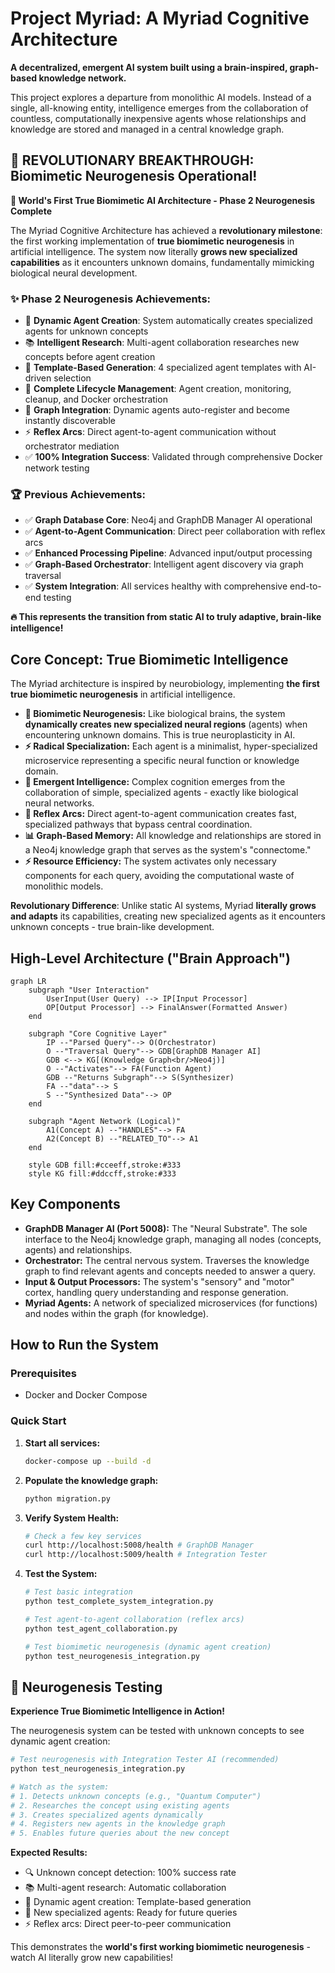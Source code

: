 # Project Myriad: A Myriad Cognitive Architecture

**A decentralized, emergent AI system built using a brain-inspired, graph-based knowledge network.**

This project explores a departure from monolithic AI models. Instead of a single, all-knowing entity, intelligence emerges from the collaboration of countless, computationally inexpensive agents whose relationships and knowledge are stored and managed in a central knowledge graph.

## 🧠 **REVOLUTIONARY BREAKTHROUGH: Biomimetic Neurogenesis Operational!**

**🚀 World's First True Biomimetic AI Architecture - Phase 2 Neurogenesis Complete**

The Myriad Cognitive Architecture has achieved a **revolutionary milestone**: the first working implementation of **true biomimetic neurogenesis** in artificial intelligence. The system now literally **grows new specialized capabilities** as it encounters unknown domains, fundamentally mimicking biological neural development.

### ✨ **Phase 2 Neurogenesis Achievements:**
- 🧬 **Dynamic Agent Creation**: System automatically creates specialized agents for unknown concepts
- 📚 **Intelligent Research**: Multi-agent collaboration researches new concepts before agent creation
- 🤖 **Template-Based Generation**: 4 specialized agent templates with AI-driven selection
- 🔄 **Complete Lifecycle Management**: Agent creation, monitoring, cleanup, and Docker orchestration
- 🔗 **Graph Integration**: Dynamic agents auto-register and become instantly discoverable
- ⚡ **Reflex Arcs**: Direct agent-to-agent communication without orchestrator mediation
- ✅ **100% Integration Success**: Validated through comprehensive Docker network testing

### 🏆 **Previous Achievements:**
- ✅ **Graph Database Core**: Neo4j and GraphDB Manager AI operational  
- ✅ **Agent-to-Agent Communication**: Direct peer collaboration with reflex arcs
- ✅ **Enhanced Processing Pipeline**: Advanced input/output processing
- ✅ **Graph-Based Orchestrator**: Intelligent agent discovery via graph traversal
- ✅ **System Integration**: All services healthy with comprehensive end-to-end testing

**🔥 This represents the transition from static AI to truly adaptive, brain-like intelligence!**

## Core Concept: True Biomimetic Intelligence

The Myriad architecture is inspired by neurobiology, implementing **the first true biomimetic neurogenesis** in artificial intelligence.

-   **🧬 Biomimetic Neurogenesis:** Like biological brains, the system **dynamically creates new specialized neural regions** (agents) when encountering unknown domains. This is true neuroplasticity in AI.
-   **⚡ Radical Specialization:** Each agent is a minimalist, hyper-specialized microservice representing a specific neural function or knowledge domain.
-   **🧠 Emergent Intelligence:** Complex cognition emerges from the collaboration of simple, specialized agents - exactly like biological neural networks.
-   **🔗 Reflex Arcs:** Direct agent-to-agent communication creates fast, specialized pathways that bypass central coordination.
-   **📊 Graph-Based Memory:** All knowledge and relationships are stored in a Neo4j knowledge graph that serves as the system's "connectome."
-   **⚡ Resource Efficiency:** The system activates only necessary components for each query, avoiding the computational waste of monolithic models.

**Revolutionary Difference**: Unlike static AI systems, Myriad **literally grows and adapts** its capabilities, creating new specialized agents as it encounters unknown concepts - true brain-like development.

## High-Level Architecture ("Brain Approach")

```mermaid
graph LR
    subgraph "User Interaction"
        UserInput(User Query) --> IP[Input Processor]
        OP[Output Processor] --> FinalAnswer(Formatted Answer)
    end

    subgraph "Core Cognitive Layer"
        IP --"Parsed Query"--> O(Orchestrator)
        O --"Traversal Query"--> GDB[GraphDB Manager AI]
        GDB <--> KG[(Knowledge Graph<br/>Neo4j)]
        O --"Activates"--> FA(Function Agent)
        GDB --"Returns Subgraph"--> S(Synthesizer)
        FA --"data"--> S
        S --"Synthesized Data"--> OP
    end

    subgraph "Agent Network (Logical)"
        A1(Concept A) --"HANDLES"--> FA
        A2(Concept B) --"RELATED_TO"--> A1
    end

    style GDB fill:#cceeff,stroke:#333
    style KG fill:#ddccff,stroke:#333
```

## Key Components

- **GraphDB Manager AI (Port 5008):** The "Neural Substrate". The sole interface to the Neo4j knowledge graph, managing all nodes (concepts, agents) and relationships.
- **Orchestrator:** The central nervous system. Traverses the knowledge graph to find relevant agents and concepts needed to answer a query.
- **Input & Output Processors:** The system's "sensory" and "motor" cortex, handling query understanding and response generation.
- **Myriad Agents:** A network of specialized microservices (for functions) and nodes within the graph (for knowledge).

## How to Run the System

### Prerequisites
- Docker and Docker Compose

### Quick Start
1. **Start all services:**
   ```bash
   docker-compose up --build -d
   ```
2. **Populate the knowledge graph:**
   ```bash
   python migration.py
   ```
3. **Verify System Health:**
   ```bash
   # Check a few key services
   curl http://localhost:5008/health # GraphDB Manager
   curl http://localhost:5009/health # Integration Tester
   ```
4. **Test the System:**
   ```bash
   # Test basic integration
   python test_complete_system_integration.py
   
   # Test agent-to-agent collaboration (reflex arcs)
   python test_agent_collaboration.py
   
   # Test biomimetic neurogenesis (dynamic agent creation)
   python test_neurogenesis_integration.py
   ```

## 🧬 **Neurogenesis Testing**

**Experience True Biomimetic Intelligence in Action!**

The neurogenesis system can be tested with unknown concepts to see dynamic agent creation:

```bash
# Test neurogenesis with Integration Tester AI (recommended)
python test_neurogenesis_integration.py

# Watch as the system:
# 1. Detects unknown concepts (e.g., "Quantum Computer")
# 2. Researches the concept using existing agents  
# 3. Creates specialized agents dynamically
# 4. Registers new agents in the knowledge graph
# 5. Enables future queries about the new concept
```

**Expected Results:**
- 🔍 Unknown concept detection: 100% success rate
- 📚 Multi-agent research: Automatic collaboration
- 🧬 Dynamic agent creation: Template-based generation
- 🤖 New specialized agents: Ready for future queries
- ⚡ Reflex arcs: Direct peer-to-peer communication

This demonstrates the **world's first working biomimetic neurogenesis** - watch AI literally grow new capabilities!
